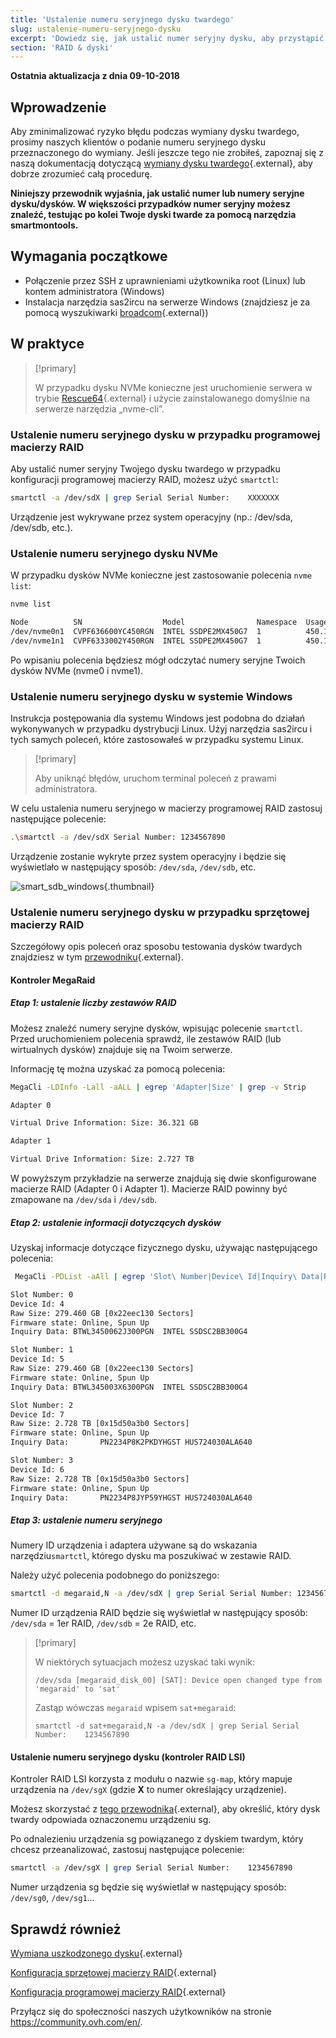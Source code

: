 ```yaml
---
title: 'Ustalenie numeru seryjnego dysku twardego'
slug: ustalenie-numeru-seryjnego-dysku
excerpt: 'Dowiedz się, jak ustalić numer seryjny dysku, aby przystąpić do jego wymiany'
section: 'RAID & dyski'
---
```


**Ostatnia aktualizacja z dnia 09-10-2018**

## Wprowadzenie

Aby zminimalizować ryzyko błędu podczas wymiany dysku twardego, prosimy naszych klientów o podanie numeru seryjnego dysku przeznaczonego do wymiany.  Jeśli jeszcze tego nie zrobiłeś, zapoznaj się z naszą dokumentacją dotyczącą [wymiany dysku twardego](https://docs.ovh.com/pl/dedicated/wymiana-dysku/){.external}, aby dobrze zrozumieć całą procedurę.

**Niniejszy przewodnik wyjaśnia, jak ustalić numer lub numery seryjne dysku/dysków. W większości przypadków numer seryjny możesz znaleźć, testując po kolei Twoje dyski twarde za pomocą narzędzia smartmontools.**


## Wymagania początkowe

* Połączenie przez SSH z uprawnieniami użytkownika root (Linux) lub kontem administratora (Windows)
* Instalacja narzędzia sas2ircu na serwerze Windows (znajdziesz je za pomocą wyszukiwarki [broadcom](https://www.broadcom.com/support/download-search/?dk=sas2ircu){.external})


## W praktyce

> [!primary]
>
> W przypadku dysku NVMe konieczne jest uruchomienie serwera w trybie [Rescue64](https://docs.ovh.com/pl/dedicated/ovh-rescue/){.external} i użycie zainstalowanego domyślnie na serwerze narzędzia „nvme-cli”.
> 

### Ustalenie numeru seryjnego dysku w przypadku programowej macierzy RAID

Aby ustalić numer seryjny Twojego dysku twardego w przypadku konfiguracji programowej macierzy RAID, możesz użyć `smartctl`:

```sh
smartctl -a /dev/sdX | grep Serial Serial Number:    XXXXXXX
```

Urządzenie jest wykrywane przez system operacyjny (np.: /dev/sda, /dev/sdb, etc.).


### Ustalenie numeru seryjnego dysku NVMe

W przypadku dysków NVMe konieczne jest zastosowanie polecenia `nvme list`:

```sh
nvme list

Node          SN                  Model                Namespace  Usage                      Format   FW Rev
/dev/nvme0n1  CVPF636600YC450RGN  INTEL SSDPE2MX450G7  1          450.10 GB / 450.10 GB 512  B + 0 B  MDV10253
/dev/nvme1n1  CVPF6333002Y450RGN  INTEL SSDPE2MX450G7  1          450.10 GB / 450.10 GB 512  B + 0 B  MDV10253
```

Po wpisaniu polecenia będziesz mógł odczytać numery seryjne Twoich dysków NVMe (nvme0 i nvme1).


### Ustalenie numeru seryjnego dysku w systemie Windows

Instrukcja postępowania dla systemu Windows jest podobna do działań wykonywanych w przypadku dystrybucji Linux. Użyj narzędzia sas2ircu i tych samych poleceń, które zastosowałeś w przypadku systemu Linux.

> [!primary]
>
> Aby uniknąć błędów, uruchom terminal poleceń z prawami administratora.
> 

W celu ustalenia numeru seryjnego w macierzy programowej RAID zastosuj następujące polecenie:

```sh
.\smartctl -a /dev/sdX Serial Number: 1234567890
```

Urządzenie zostanie wykryte przez system operacyjny i będzie się wyświetlało w następujący sposób: `/dev/sda`, `/dev/sdb`, etc.

![smart_sdb_windows](images/smart_sdb_windows.png){.thumbnail}


### Ustalenie numeru seryjnego dysku w przypadku sprzętowej macierzy RAID

Szczegółowy opis poleceń oraz sposobu testowania dysków twardych znajdziesz w tym [przewodniku](https://docs.ovh.com/gb/en/dedicated/raid-hard/){.external}.


#### Kontroler MegaRaid

##### Etap 1: ustalenie liczby zestawów RAID

Możesz znaleźć numery seryjne dysków, wpisując polecenie `smartctl`. Przed uruchomieniem polecenia sprawdź, ile zestawów RAID (lub wirtualnych dysków) znajduje się na Twoim serwerze.

Informację tę można uzyskać za pomocą polecenia:

```sh
MegaCli -LDInfo -Lall -aALL | egrep 'Adapter|Size' | grep -v Strip

Adapter 0

Virtual Drive Information: Size: 36.321 GB

Adapter 1

Virtual Drive Information: Size: 2.727 TB
```

W powyższym przykładzie na serwerze znajdują się dwie skonfigurowane macierze RAID (Adapter 0 i Adapter 1). Macierze RAID powinny być zmapowane na `/dev/sda` i `/dev/sdb`.


##### Etap 2: ustalenie informacji dotyczących dysków

Uzyskaj informacje dotyczące fizycznego dysku, używając następującego polecenia:

```sh
 MegaCli -PDList -aAll | egrep 'Slot\ Number|Device\ Id|Inquiry\ Data|Raw|Firmware\ state' | sed 's/Slot/\nSlot/g'

Slot Number: 0
Device Id: 4
Raw Size: 279.460 GB [0x22eec130 Sectors]
Firmware state: Online, Spun Up
Inquiry Data: BTWL3450062J300PGN  INTEL SSDSC2BB300G4                     D2010355

Slot Number: 1
Device Id: 5
Raw Size: 279.460 GB [0x22eec130 Sectors] 
Firmware state: Online, Spun Up 
Inquiry Data: BTWL345003X6300PGN  INTEL SSDSC2BB300G4                     D2010355

Slot Number: 2
Device Id: 7
Raw Size: 2.728 TB [0x15d50a3b0 Sectors] 
Firmware state: Online, Spun Up 
Inquiry Data:       PN2234P8K2PKDYHGST HUS724030ALA640                    MF8OAA70

Slot Number: 3 
Device Id: 6 
Raw Size: 2.728 TB [0x15d50a3b0 Sectors] 
Firmware state: Online, Spun Up 
Inquiry Data:       PN2234P8JYP59YHGST HUS724030ALA640                    MF8OAA70
```

##### Etap 3: ustalenie numeru seryjnego 

Numery ID urządzenia i adaptera używane są do wskazania narzędziu`smartctl`, którego dysku ma poszukiwać w zestawie RAID.

Należy użyć polecenia podobnego do poniższego:

```sh
smartctl -d megaraid,N -a /dev/sdX | grep Serial Serial Number: 1234567890
```

Numer ID urządzenia RAID będzie się wyświetlał w następujący sposób: `/dev/sda` = 1er RAID, `/dev/sdb` = 2e RAID, etc.


> [!primary]
>
> W niektórych sytuacjach możesz uzyskać taki wynik:
> 
> ```
> /dev/sda [megaraid_disk_00] [SAT]: Device open changed type from 'megaraid' to 'sat'
> ```
> 
> Zastąp wówczas `megaraid` wpisem `sat+megaraid`:
>
> ```
> smartctl -d sat+megaraid,N -a /dev/sdX | grep Serial Serial Number:    1234567890
> ```
>

#### Ustalenie numeru seryjnego dysku (kontroler RAID LSI)

Kontroler RAID LSI korzysta z modułu o nazwie `sg-map`, który mapuje urządzenia na `/dev/sgX` (gdzie **X** to numer określający urządzenie).

Możesz skorzystać z [tego przewodnika](https://docs.ovh.com/gb/en/dedicated/raid-hard/){.external}, aby określić, który dysk twardy odpowiada oznaczonemu urządzeniu sg.

Po odnalezieniu urządzenia sg powiązanego z dyskiem twardym, który chcesz przeanalizować, zastosuj następujące polecenie:

```sh
smartctl -a /dev/sgX | grep Serial Serial Number:    1234567890
```

Numer urządzenia sg będzie się wyświetlał w następujący sposób: `/dev/sg0`, `/dev/sg1`...


## Sprawdź również

[Wymiana uszkodzonego dysku](https://docs.ovh.com/pl/dedicated/wymiana-dysku/){.external}

[Konfiguracja sprzętowej macierzy RAID](https://docs.ovh.com/gb/en/dedicated/raid-hard/){.external}

[Konfiguracja programowej macierzy RAID](https://docs.ovh.com/gb/en/dedicated/raid-soft/){.external}

Przyłącz się do społeczności naszych użytkowników na stronie <https://community.ovh.com/en/>.